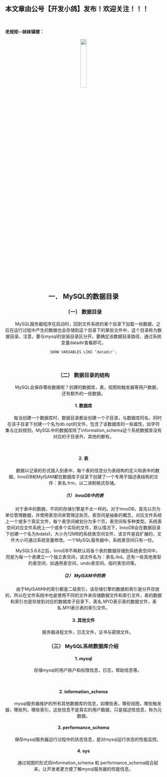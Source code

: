 ﻿## 本文章由公号【开发小鸽】发布！欢迎关注！！！
<br>

**老规矩--妹妹镇楼：**
<center>
<img src="https://img-blog.csdnimg.cn/20200721223424816.JPG"   width="20%">

## 一．	MySQL的数据目录

### （一）	数据目录

 &nbsp;  &nbsp;  &nbsp;  &nbsp;MySQL服务器程序在启动时，回到文件系统的某个目录下加载一些数据，之后在运行过程中产生的数据也会存储到这个目录下的某些文件中，这个目录称为数据目录。注意，要与mysql的安装目录区分开。要确定该数据目录路径，通过系统变量datadir查看即可。

```java
SHOW VARIABLES LIKE ‘datadir’;
```
<br>


### （二）	数据目录的结构
 &nbsp;  &nbsp;  &nbsp;  &nbsp;MySQL会保存哪些数据呢？创建的数据库，表，视图和触发器等用户数据，还有额外的一些数据。
<br>


#### 1.	数据库
 &nbsp;  &nbsp;  &nbsp;  &nbsp;每当创建一个数据库时，数据目录都会创建一个子目录，与数据库同名，同时在该子目录下创建一个名为db.opt的文件，包含了该数据库的一些属性，如字符集与比较规则。MySQL中的数据库除了information_schema这个系统数据库没有对应的子目录外，其他的都有。

<br>

#### 2.	表
 &nbsp;  &nbsp;  &nbsp;  &nbsp;数据以记录的形式插入到表中，每个表的信息分为表结构的定义和表中的数据。InnoDB和MyISAM都在数据库子目录下创建了一个专用于描述表结构的文件：表名.frm，以二进制格式存储。
<br>


##### （1）	InnoDB中的表
 &nbsp;  &nbsp;  &nbsp;  &nbsp;对于表中的数据，不同的存储引擎是不太一样的。对于InnoDB，首先以页为单位管理数据，并使用表空间来管理这些页。表空间是抽象的概念，对应文件系统上一个或多个真实文件，每个表空间被划分为多个页，表空间有多种类型。系统表空间对应文件系统上一个或多个实际的文件，默认情况下，InnoDB会在数据目录下创建一个名为ibdata1，大小为12MB的系统表空间文件，该文件是自扩展的，文件大小可通过系统变量修改。一个MySQL服务器中，系统表空间只有一份。

 &nbsp;  &nbsp;  &nbsp;  &nbsp;MySQL5.6.6之后，InnoDB不再默认将各个表的数据存储到系统表空间中，而是为每一个表建立一个独立表空间，该文件名为：表名.ibd。还有一些其他类型的表空间，如通用表空间，undo表空间，临时表空间等。
<br>


##### （2）	MyISAM中的表
 &nbsp;  &nbsp;  &nbsp;  &nbsp;由于MyISAM中的索引都是二级索引，该存储引擎的数据和索引是分开存放的，所以在文件系统中也是使用不同的文件来存储数据文件和索引文件，表的数据和索引也是存放到对应的数据库子目录下，表名.MYD表示表的数据文件，表名.MYI表示表的索引文件。
<br>


#### 3.	其他文件

 &nbsp;  &nbsp;  &nbsp;  &nbsp;服务器进程文件，日志文件，证书与密钥文件。
<br>


### （三）	MySQL系统数据库介绍

#### 1.	mysql
 &nbsp;  &nbsp;  &nbsp;  &nbsp;存储mysql的用户账户和权限信息，日志，帮助信息等。

<br>

#### 2.	information_schema
 &nbsp;  &nbsp;  &nbsp;  &nbsp;mysql服务器维护的所有其他数据库的信息，如哪些表，哪些视图，哪些触发器，哪些列，哪些索引，这些信息不是真实的用户数据，只是描述性信息，称为元数据。
<br>


#### 3.	performance_schema

 &nbsp;  &nbsp;  &nbsp;  &nbsp;保存mysql服务器运行过程中的状态信息，是对mysql运行状态的性能监控。
<br>


#### 4.	sys

 &nbsp;  &nbsp;  &nbsp;  &nbsp;通过视图的形式将information_schema 和 performance_schema结合起来，让开发者更方便了解mysql服务器的性能信息。




